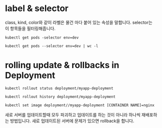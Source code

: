 # label & selector

class, kind, color와 같이 라벨은 물건 마다 붙어 있는 속성을 말합니다.
selector는 이 항목들을 필터링해줍니다.


`kubectl get pods -selector env=dev`

`kubectl get pods --selector env=dev | wc -l`

# rolling update & rollbacks in Deployment

`kubectl rollout status deployment/myapp-deployment`

`kubectl rollout history deployment/myapp-deployment`

`kubectl set image deployment//myapp-deployment [CONTAINER NAME]=nginx`

새로 서버를 업데이트할때 모두 파괴하고 업데이트를 하는 것이 아니라 하나씩 재배포하는 방법입니다.
새로 업데이트된 서버에 문제가 있으면 rollback을 합니다.

